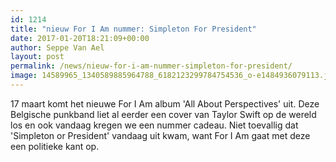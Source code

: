 ```yaml
---
id: 1214
title: "nieuw For I Am nummer: Simpleton For President"
date: 2017-01-20T18:21:09+00:00
author: Seppe Van Ael
layout: post
permalink: /news/nieuw-for-i-am-nummer-simpleton-for-president/
image: 14589965_1340589885964788_6182123299784754536_o-e1484936079113.jpg
---
```

17 maart komt het nieuwe For I Am album 'All About Perspectives' uit. Deze Belgische punkband liet al eerder een cover van Taylor Swift op de wereld los en ook vandaag kregen we een nummer cadeau. Niet toevallig dat 'Simpleton or President' vandaag uit kwam, want For I Am gaat met deze een politieke kant op.

&nbsp;